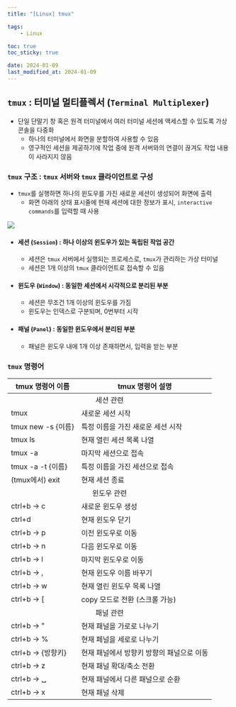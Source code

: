 ```yaml
---
title: "[Linux] tmux"

tags:
    - Linux

toc: true
toc_sticky: true

date: 2024-01-09
last_modified_at: 2024-01-09
---
```


## ```tmux``` : 터미널 멀티플렉서 (```Terminal Multiplexer```)

- 단일 단말기 창 혹은 원격 터미널에서 여러 터미널 세션에 액세스할 수 있도록 가상 콘솔을 다중화
  - 하나의 터미널에서 화면을 분할하여 사용할 수 있음
  - 영구적인 세션을 제공하기에 작업 중에 원격 서버와의 연결이 끊겨도 작업 내용이 사라지지 않음

### ```tmux``` 구조 : ```tmux``` 서버와 ```tmux``` 클라이언트로 구성

- ```tmux```를 실행하면 하나의 윈도우를 가진 새로운 세션이 생성되어 화면에 출력
  - 화면 아래의 상태 표시줄에 현재 세션에 대한 정보가 표시, ```interactive commands```를 입력할 때 사용

<img src="https://github.com/pocj8ur4in/pocj8ur4in.github.io/assets/105341168/447ea4a0-758d-4a8e-9f12-8a4cff8df627">

- #### 세션 (```Session```) : 하나 이상의 윈도우가 있는 독립된 작업 공간
  - 세션은 ```tmux``` 서버에서 실행되는 프로세스로, ```tmux```가 관리하는 가상 터미널
  - 세션은 1개 이상의 ```tmux``` 클라이언트로 접속할 수 있음

- #### 윈도우 (```Window```) : 동일한 세션에서 시각적으로 분리된 부분
  - 세션은 무조건 1개 이상의 윈도우를 가짐
  - 윈도우는 인덱스로 구분되며, 0번부터 시작

- #### 패널 (```Panel```) : 동일한 윈도우에서 분리된 부분
  - 패널은 윈도우 내에 1개 이상 존재하면서, 입력을 받는 부분

### ```tmux``` 명령어


<table>
    <thead>
        <tr>
            <th>tmux 명령어 이름</th>
            <th>tmux 명령어 설명</th>
        </tr>
    </thead>
    <tbody>
        <tr>
            <td colspan="2" style="text-align: center;">세션 관련</td>
        </tr>
        <tr>
            <td>tmux</td>
            <td>새로운 세션 시작</td>
        </tr>
        <tr>
            <td>tmux new -s {이름}</td>
            <td>특정 이름을 가진 새로운 세션 시작</td>
        </tr>
        <tr>
            <td>tmux ls</td>
            <td>현재 열린 세션 목록 나열</td>
        </tr>
        <tr>
            <td>tmux -a</td>
            <td>마지막 세션으로 접속</td>
        </tr>
        <tr>
            <td>tmux -a -t {이름}</td>
            <td>특정 이름을 가진 세션으로 접속</td>
        </tr>
        <tr>
            <td>(tmux에서) exit</td>
            <td>현재 세션 종료</td>
        </tr>
        <tr>
            <td colspan="2" style="text-align: center;">윈도우 관련</td>
        </tr>
        <tr>
            <td>ctrl+b → c</td>
            <td>새로운 윈도우 생성</td>
        </tr>
        <tr>
            <td>ctrl+d</td>
            <td>현재 윈도우 닫기</td>
        </tr>
        <tr>
            <td>ctrl+b → p</td>
            <td>이전 윈도우로 이동</td>
        </tr>
        <tr>
            <td>ctrl+b → n</td>
            <td>다음 윈도우로 이동</td>
        </tr>
        <tr>
            <td>ctrl+b → l</td>
            <td>마지막 윈도우로 이동</td>
        </tr>
        <tr>
            <td>ctrl+b → ,</td>
            <td>현재 윈도우 이름 바꾸기</td>
        </tr>
        <tr>
            <td>ctrl+b → w</td>
            <td>현재 열린 윈도우 목록 나열</td>
        </tr>
         <tr>
            <td>ctrl+b → [</td>
            <td>copy 모드로 전환 (스크롤 가능)</td>
        </tr>
        <tr>
            <td colspan="2" style="text-align: center;">패널 관련</td>
        </tr>
        <tr>
            <td>ctrl+b → "</td>
            <td>현재 패널을 가로로 나누기</td>
        </tr>
        <tr>
            <td>ctrl+b → %</td>
            <td>현재 페널을 세로로 나누기</td>
        </tr>
        <tr>
            <td>ctrl+b → {방향키}</td>
            <td>현재 패널에서 방향키 방향의 패널으로 이동</td>
        </tr>
        <tr>
            <td>ctrl+b → z</td>
            <td>현재 패널 확대/축소 전환</td>
        </tr>
        <tr>
            <td>ctrl+b → ␣</td>
            <td>현재 패널에서 다른 패널으로 순환</td>
        </tr>
        <tr>
            <td>ctrl+b → x</td>
            <td>현재 패널 삭제</td>
        </tr>
    </tbody>
</table>